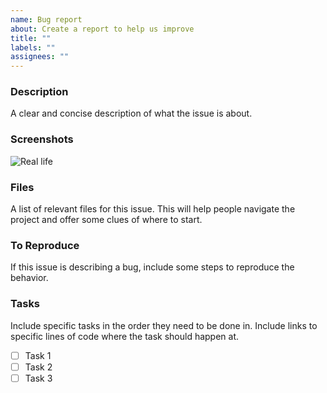 ```yaml
---
name: Bug report
about: Create a report to help us improve
title: ""
labels: ""
assignees: ""
---
```


### Description

A clear and concise description of what the issue is about.

### Screenshots

![Real life](https://media.giphy.com/media/11ZSwQNWba4YF2/giphy.gif)

### Files

A list of relevant files for this issue. This will help people navigate the project and offer some clues of where to start.

### To Reproduce

If this issue is describing a bug, include some steps to reproduce the behavior.

### Tasks

Include specific tasks in the order they need to be done in. Include links to specific lines of code where the task should happen at.

- [ ] Task 1
- [ ] Task 2
- [ ] Task 3
